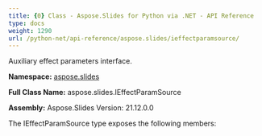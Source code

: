 ```yaml
---
title: {0} Class - Aspose.Slides for Python via .NET - API Reference
type: docs
weight: 1290
url: /python-net/api-reference/aspose.slides/ieffectparamsource/
---
```


Auxiliary effect parameters interface.

**Namespace:** [aspose.slides](/python-net/api-reference/aspose.slides/)

**Full Class Name:** aspose.slides.IEffectParamSource

**Assembly:**  Aspose.Slides Version: 21.12.0.0

The IEffectParamSource type exposes the following members:
